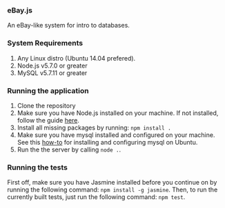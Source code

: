 ### eBay.js
An eBay-like system for intro to databases.
 
### System Requirements
1. Any Linux distro (Ubuntu 14.04 prefered).
2. Node.js v5.7.0 or greater
3. MySQL v5.7.11 or greater

### Running the application
1. Clone the repository
2. Make sure you have Node.js installed on your machine. If not installed, follow the guide [here](https://nodejs.org/en/download/package-manager/).
3. Install all missing packages by running: `npm install .`
4. Make sure you have mysql installed and configured on your machine. See this [how-to](https://www.linode.com/docs/databases/mysql/install-mysql-on-ubuntu-14-04) for installing and configuring mysql on Ubuntu.
5. Run the the server by calling `node .`.

### Running the tests
First off, make sure you have Jasmine installed before you continue on by running the following command: `npm install -g jasmine`.
Then, to run the currently built tests, just run the following command: `npm test`.
